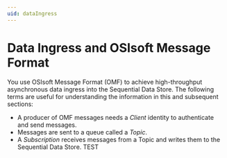 ```yaml
---
uid: dataIngress
---
```


# Data Ingress and OSIsoft Message Format

You use OSIsoft Message Format (OMF) to achieve high-throughput asynchronous data ingress 
into the Sequential Data Store. The following terms are useful for understanding the information
in this and subsequent sections:

- A producer of OMF messages needs a *Client* identity to authenticate and send messages.
- Messages are sent to a queue called a *Topic*. 
- A *Subscription* receives messages from a Topic and writes them to the Sequential Data Store.
TEST
